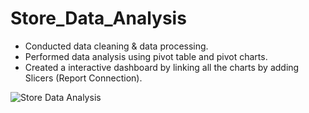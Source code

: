 # Store_Data_Analysis
- Conducted data cleaning & data processing.
- Performed data analysis using pivot table and pivot charts.
- Created a interactive dashboard by linking all the charts by adding Slicers (Report Connection).

![Store Data Analysis](https://github.com/Pratima-Kusale/Store_Data_Analysis/assets/131435787/5c6463fa-0706-48d6-9480-aad6459042b4)
